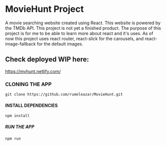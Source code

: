 # MovieHunt Project #
A movie searching website created using React. This website is powered by the TMDb API. This project is not yet a finished product. The purpose of this project is for me to be able to learn more about react and it's uses. As of now this project uses react router, react-slick for the carousels, and react-image-fallback for the default images. 


## Check deployed WIP here: ## 

https://mvhunt.netlify.com/

### CLONING THE APP ###

`git clone https://github.com/rumeleazar/MovieHunt.git`

#### INSTALL DEPENDENCIES ####
`npm install`

##### RUN THE APP #####
`npm run`

